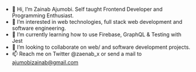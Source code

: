 - 👋 Hi, I’m Zainab Ajumobi. Self taught Frontend Developer and Programming Enthusiast.
- 👀 I’m interested in web technologies, full stack web development and software engineering.
- 🌱 I’m currently learning how to use Firebase, GraphQL & Testing with Jest
- 💞️ I’m looking to collaborate on web/ and software development projects.
- 📫 Reach me on Twitter @zaenab_x or send a mail to ajumobizainab@gmail.com

<!---
sheismo/sheismo is a ✨ special ✨ repository because its `README.md` (this file) appears on your GitHub profile.
You can click the Preview link to take a look at your changes.
--->
